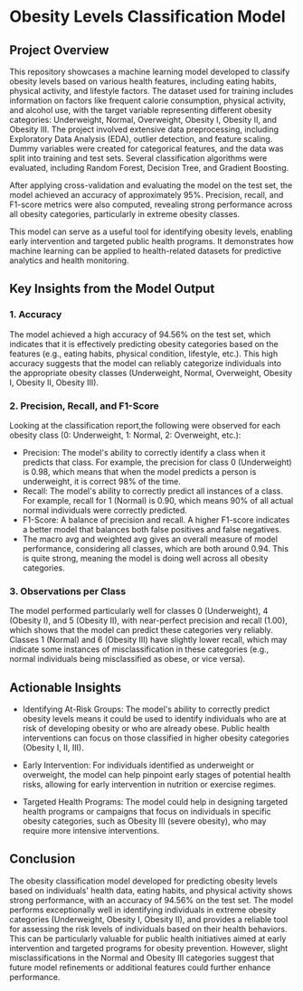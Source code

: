# Obesity Levels Classification Model
## Project Overview
This repository showcases a machine learning model developed to classify obesity levels based on various health features, including eating habits, physical activity, and lifestyle factors. 
The dataset used for training includes information on factors like frequent calorie consumption, physical activity, and alcohol use, with the target variable representing different obesity categories: Underweight, Normal, Overweight, Obesity I, Obesity II, and Obesity III.
The project involved extensive data preprocessing, including Exploratory Data Analysis (EDA), outlier detection, and feature scaling. Dummy variables were created for categorical features, and the data was split into training and test sets. Several classification algorithms were evaluated, including Random Forest, Decision Tree, and Gradient Boosting.

After applying cross-validation and evaluating the model on the test set, the model achieved an accuracy of approximately 95%. Precision, recall, and F1-score metrics were also computed, revealing strong performance across all obesity categories, particularly in extreme obesity classes.

This model can serve as a useful tool for identifying obesity levels, enabling early intervention and targeted public health programs. It demonstrates how machine learning can be applied to health-related datasets for predictive analytics and health monitoring.
## Key Insights from the Model Output
### 1. Accuracy
The model achieved a high accuracy of 94.56% on the test set, which indicates that it is effectively predicting obesity categories based on the features (e.g., eating habits, physical condition, lifestyle, etc.).
This high accuracy suggests that the model can reliably categorize individuals into the appropriate obesity classes (Underweight, Normal, Overweight, Obesity I, Obesity II, Obesity III).
### 2. Precision, Recall, and F1-Score
Looking at the classification report,the following were observed for each obesity class (0: Underweight, 1: Normal, 2: Overweight, etc.):

- Precision: The model's ability to correctly identify a class when it predicts that class. For example, the precision for class 0 (Underweight) is 0.98, which means that when the model predicts a person is underweight, it is correct 98% of the time.
- Recall: The model's ability to correctly predict all instances of a class. For example, recall for 1 (Normal) is 0.90, which means 90% of all actual normal individuals were correctly predicted.
- F1-Score: A balance of precision and recall. A higher F1-score indicates a better model that balances both false positives and false negatives.
- The macro avg and weighted avg gives an overall measure of model performance, considering all classes, which are both around 0.94. This is quite strong, meaning the model is doing well across all obesity categories.
### 3. Observations per Class
The model performed particularly well for classes 0 (Underweight), 4 (Obesity I), and 5 (Obesity II), with near-perfect precision and recall (1.00), which shows that the model can predict these categories very reliably.
Classes 1 (Normal) and 6 (Obesity III) have slightly lower recall, which may indicate some instances of misclassification in these categories (e.g., normal individuals being misclassified as obese, or vice versa).
## Actionable Insights
- Identifying At-Risk Groups: The model's ability to correctly predict obesity levels means it could be used to identify individuals who are at risk of developing obesity or who are already obese. Public health interventions can focus on those classified in higher obesity categories (Obesity I, II, III).

- Early Intervention: For individuals identified as underweight or overweight, the model can help pinpoint early stages of potential health risks, allowing for early intervention in nutrition or exercise regimes.

- Targeted Health Programs: The model could help in designing targeted health programs or campaigns that focus on individuals in specific obesity categories, such as Obesity III (severe obesity), who may require more intensive interventions.
## Conclusion
The obesity classification model developed for predicting obesity levels based on individuals' health data, eating habits, and physical activity shows strong performance, with an accuracy of 94.56% on the test set. The model performs exceptionally well in identifying individuals in extreme obesity categories (Underweight, Obesity I, Obesity II), and provides a reliable tool for assessing the risk levels of individuals based on their health behaviors. This can be particularly valuable for public health initiatives aimed at early intervention and targeted programs for obesity prevention. However, slight misclassifications in the Normal and Obesity III categories suggest that future model refinements or additional features could further enhance performance.

